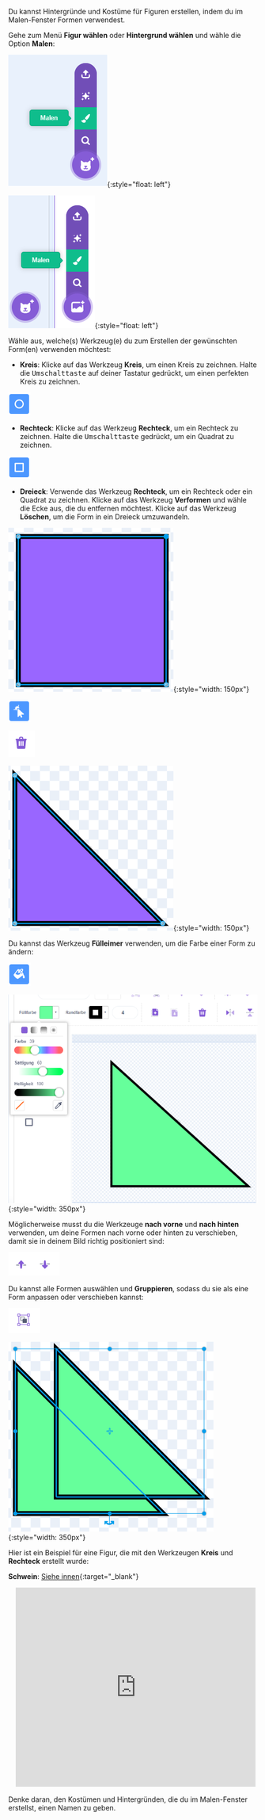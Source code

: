 Du kannst Hintergründe und Kostüme für Figuren erstellen, indem du im Malen-Fenster Formen verwendest.

Gehe zum Menü **Figur wählen** oder **Hintergrund wählen** und wähle die Option **Malen**:

![Die Option „Malen“ im Menü „Figur auswählen“.](images/choose-a-sprite.png){:style="float: left"}

![Die Option „Malen“ im Menü „Hintergrund auswählen“.](images/choose-a-backdrop.png){:style="float: left"}

Wähle aus, welche(s) Werkzeug(e) du zum Erstellen der gewünschten Form(en) verwenden möchtest:

+ **Kreis**: Klicke auf das Werkzeug **Kreis**, um einen Kreis zu zeichnen. Halte die <kbd>Umschalttaste</kbd> auf deiner Tastatur gedrückt, um einen perfekten Kreis zu zeichnen.

![Das Kreis-Werkzeug.](images/circle-tool.png)

+ **Rechteck**: Klicke auf das Werkzeug **Rechteck**, um ein Rechteck zu zeichnen. Halte die <kbd>Umschalttaste</kbd> gedrückt, um ein Quadrat zu zeichnen.

![Das Rechteck-Werkzeug.](images/rectangle-tool.png)

+ **Dreieck**: Verwende das Werkzeug **Rechteck**, um ein Rechteck oder ein Quadrat zu zeichnen. Klicke auf das Werkzeug **Verformen** und wähle die Ecke aus, die du entfernen möchtest. Klicke auf das Werkzeug **Löschen**, um die Form in ein Dreieck umzuwandeln.

![Eine quadratische Form mit einer ausgewählten Ecke.](images/square.png){:style="width: 150px"}

![Das Verformen-Werkzeug.](images/reshape.png)

![Das Löschen-Werkzeug.](images/delete.png)

![Eine Dreiecksform.](images/corner.png){:style="width: 150px"}

Du kannst das Werkzeug **Fülleimer** verwenden, um die Farbe einer Form zu ändern:

![Das Fülleimer-Werkzeug.](images/fill-tool.png)

![Die Farb-Auswahl und die neue Farbe der Form.](images/changed-colour.png){:style="width: 350px"}

Möglicherweise musst du die Werkzeuge **nach vorne** und **nach hinten** verwenden, um deine Formen nach vorne oder hinten zu verschieben, damit sie in deinem Bild richtig positioniert sind:

![Die „nach vorne“ und „nach hinten“ Werkzeuge.](images/front-back-tools.png)

Du kannst alle Formen auswählen und **Gruppieren**, sodass du sie als eine Form anpassen oder verschieben kannst:

![Das Gruppieren-Werkzeug.](images/group.png)

![Mehrere Formen ausgewählt.](images/selected-shapes.png){:style="width: 350px"}

Hier ist ein Beispiel für eine Figur, die mit den Werkzeugen **Kreis** und **Rechteck** erstellt wurde:

**Schwein**: [Siehe innen](https://scratch.mit.edu/projects/495903163/editor){:target="_blank"}
<div class="scratch-preview" style="margin-left: 15px;">
  <iframe allowtransparency="true" width="485" height="402" src="https://scratch.mit.edu/projects/embed/495903163/?autostart=false" frameborder="0"></iframe>
</div>

Denke daran, den Kostümen und Hintergründen, die du im Malen-Fenster erstellst, einen Namen zu geben.
